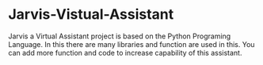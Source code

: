 # Jarvis-Vistual-Assistant
Jarvis a Virtual Assistant project is based on the Python Programing Language. In this there are many libraries and function are used in this. You can add more function and code to increase capability of this assistant.
